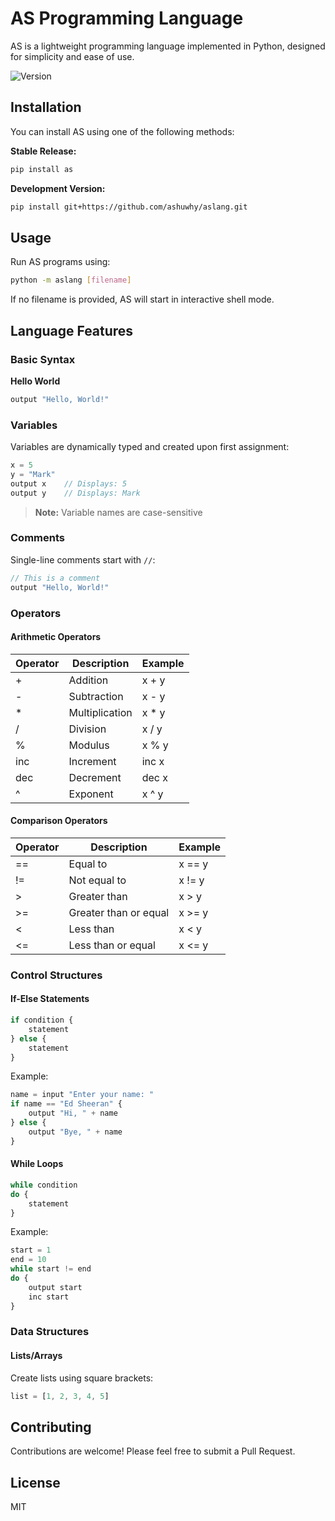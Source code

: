 # AS Programming Language

AS is a lightweight programming language implemented in Python, designed for simplicity and ease of use.

![Version](https://img.shields.io/badge/version-0.1-blue)

## Installation

You can install AS using one of the following methods:

**Stable Release:**
```bash
pip install as
```

**Development Version:**
```bash
pip install git+https://github.com/ashuwhy/aslang.git
```

## Usage

Run AS programs using:
```bash
python -m aslang [filename]
```
If no filename is provided, AS will start in interactive shell mode.

## Language Features

### Basic Syntax

**Hello World**
```javascript
output "Hello, World!"
```

### Variables

Variables are dynamically typed and created upon first assignment:

```javascript
x = 5
y = "Mark"
output x    // Displays: 5
output y    // Displays: Mark
```

> **Note:** Variable names are case-sensitive

### Comments

Single-line comments start with `//`:
```javascript
// This is a comment
output "Hello, World!"
```

### Operators

#### Arithmetic Operators

| Operator | Description    | Example |
|----------|----------------|---------|
| +        | Addition       | x + y   |
| -        | Subtraction    | x - y   |
| *        | Multiplication | x * y   |
| /        | Division       | x / y   |
| %        | Modulus        | x % y   |
| inc      | Increment      | inc x   |
| dec      | Decrement      | dec x   |
| ^        | Exponent       | x ^ y   |

#### Comparison Operators

| Operator | Description              | Example |
|----------|--------------------------|---------|
| ==       | Equal to                 | x == y  |
| !=       | Not equal to            | x != y  |
| >        | Greater than            | x > y   |
| >=       | Greater than or equal   | x >= y  |
| <        | Less than               | x < y   |
| <=       | Less than or equal      | x <= y  |

### Control Structures

#### If-Else Statements

```javascript
if condition {
    statement
} else {
    statement
}
```

Example:
```javascript
name = input "Enter your name: "
if name == "Ed Sheeran" {
    output "Hi, " + name
} else {
    output "Bye, " + name
}
```

#### While Loops

```javascript
while condition 
do {
    statement
}
```

Example:
```javascript
start = 1
end = 10
while start != end
do {
    output start
    inc start
}
```

### Data Structures

#### Lists/Arrays

Create lists using square brackets:
```javascript
list = [1, 2, 3, 4, 5]
```

## Contributing

Contributions are welcome! Please feel free to submit a Pull Request.

## License

MIT
